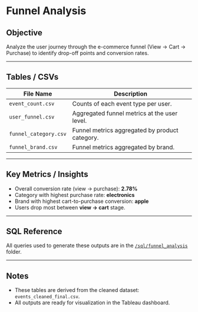 # Funnel Analysis

## Objective
Analyze the user journey through the e-commerce funnel (View → Cart → Purchase) to identify drop-off points and conversion rates.

---

## Tables / CSVs

| File Name | Description |
|-----------|-------------|
| `event_count.csv` | Counts of each event type per user. |
| `user_funnel.csv` | Aggregated funnel metrics at the user level. |
| `funnel_category.csv` | Funnel metrics aggregated by product category. |
| `funnel_brand.csv` | Funnel metrics aggregated by brand. |

---

## Key Metrics / Insights
- Overall conversion rate (view → purchase): **2.78%**  
- Category with highest purchase rate: **electronics**  
- Brand with highest cart-to-purchase conversion: **apple**  
- Users drop most between **view → cart** stage.  


---

## SQL Reference
All queries used to generate these outputs are in the [`/sql/funnel_analysis`](../../sql/funnel_analysis) folder.

---

## Notes
- These tables are derived from the cleaned dataset: `events_cleaned_final.csv`.
- All outputs are ready for visualization in the Tableau dashboard.
